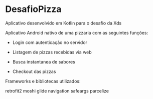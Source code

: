 # DesafioPizza

Aplicativo desenvolvido em Kotlin para o desafio da Xds

Aplicativo Android nativo de uma pizzaria com as seguintes funções:

- Login com autenticação no servidor

- Listagem de pizzas recebidas via web

- Busca instantanea de sabores

- Checkout das pizzas

Frameworks e bibliotecas utilizados:

retrofit2
moshi
glide
navigation
safeargs
parcelize


